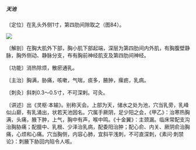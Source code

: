 ##### 天池

〔定位〕在乳头外侧1寸，第四肋间隙取之（图84）。

![](img/图84.jpg)

〔解剖〕在胸大肌外下部，胸小肌下部起端，深层为第四肋间内外肌，有胸腹壁静脉，胸外侧动、静脉分支，布有胸前神经肌支及第四肋间神经。

〔功能〕消热除烦，散瘀通乳。

〔主治〕胸满，胁痛，咳嗽，气喘，痰多，腋肿，瘰疬，乳病。

〔刺灸〕斜刺0.3～0.5寸，不可深剌。可灸。

〔讲述〕出《灵枢·本输》。别称天会。上部为天，储水之处为池，穴当乳旁，乳峰似山巅，有乳涌出，状若天池因名。穴属手厥阴，足少阳之会，《甲乙》：治寒热胸满，头痛，腋下肿，上气，胸中有声，喉中鸣。《十金翼》：主颈漏。临床常配支沟治胸胁痛；配膻中、乳根、少泽治乳病，配委阳治肿；配心俞、内关、厥阴俞治胸痛，心烦和心痛。穴当胸侧，内容心肺，宜斜平浅刺，不可直深刺，《素问·刺禁论》：刺腋下胁回内陷令人咳。

